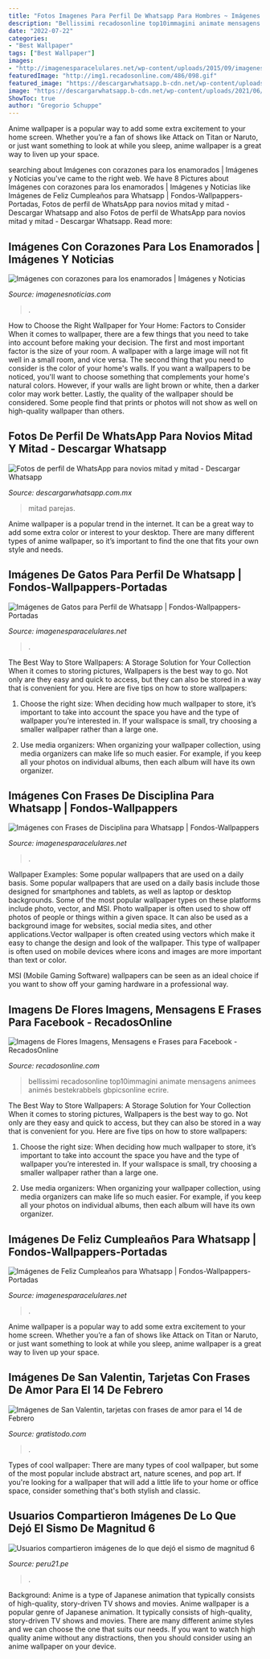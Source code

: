 ```yaml
---
title: "Fotos Imagenes Para Perfil De Whatsapp Para Hombres ~ Imágenes De Gatos Para Perfil De Whatsapp"
description: "Bellissimi recadosonline top10immagini animate mensagens animees animés bestekrabbels gbpicsonline ecrire"
date: "2022-07-22"
categories:
- "Best Wallpaper"
tags: ["Best Wallpaper"]
images:
- "http://imagenesparacelulares.net/wp-content/uploads/2015/09/imagenesdefelizcumpleanos11.jpg"
featuredImage: "http://img1.recadosonline.com/486/098.gif"
featured_image: "https://descargarwhatsapp.b-cdn.net/wp-content/uploads/2021/06/Fotos-de-perfil-para-parejas-576x1024.jpg"
image: "https://descargarwhatsapp.b-cdn.net/wp-content/uploads/2021/06/Fotos-de-perfil-para-parejas-576x1024.jpg"
ShowToc: true
author: "Gregorio Schuppe"
---
```



Anime wallpaper is a popular way to add some extra excitement to your home screen. Whether you’re a fan of shows like Attack on Titan or Naruto, or just want something to look at while you sleep, anime wallpaper is a great way to liven up your space.

	

		
searching about Imágenes con corazones para los enamorados | Imágenes y Noticias you've came to the right web. We have 8 Pictures about Imágenes con corazones para los enamorados | Imágenes y Noticias like Imágenes de Feliz Cumpleaños para Whatsapp | Fondos-Wallpappers-Portadas, Fotos de perfil de WhatsApp para novios mitad y mitad - Descargar Whatsapp and also Fotos de perfil de WhatsApp para novios mitad y mitad - Descargar Whatsapp. Read more:
		
    
## Imágenes Con Corazones Para Los Enamorados | Imágenes Y Noticias

<img loading=lazy src="http://imagenesnoticias.com/wp-content/uploads/2015/01/corazones205.jpg" onerror="this.onerror=null;this.src='https://tse1.mm.bing.net/th?id=OIP.cHvN9eJAUkzrJa2l19KuywHaHa&amp;pid=15.1';" alt="Imágenes con corazones para los enamorados | Imágenes y Noticias">

_Source: imagenesnoticias.com_

>. 

	

How to Choose the Right Wallpaper for Your Home: Factors to Consider
When it comes to wallpaper, there are a few things that you need to take into account before making your decision. The first and most important factor is the size of your room. A wallpaper with a large image will not fit well in a small room, and vice versa. 
The second thing that you need to consider is the color of your home's walls. If you want a wallpapers to be noticed, you'll want to choose something that complements your home's natural colors. However, if your walls are light brown or white, then a darker color may work better. 
Lastly, the quality of the wallpaper should be considered. Some people find that prints or photos will not show as well on high-quality wallpaper than others.

    
## Fotos De Perfil De WhatsApp Para Novios Mitad Y Mitad - Descargar Whatsapp

<img loading=lazy src="https://descargarwhatsapp.b-cdn.net/wp-content/uploads/2021/06/Fotos-de-perfil-para-parejas-576x1024.jpg" onerror="this.onerror=null;this.src='https://tse3.mm.bing.net/th?id=OIP.I7JaeUfFKRBG5VlTBPZkMgHaNK&amp;pid=15.1';" alt="Fotos de perfil de WhatsApp para novios mitad y mitad - Descargar Whatsapp">

_Source: descargarwhatsapp.com.mx_

>mitad parejas. 

	

Anime wallpaper is a popular trend in the internet. It can be a great way to add some extra color or interest to your desktop. There are many different types of anime wallpaper, so it’s important to find the one that fits your own style and needs.

    
## Imágenes De Gatos Para Perfil De Whatsapp | Fondos-Wallpappers-Portadas

<img loading=lazy src="http://imagenesparacelulares.net/wp-content/uploads/2016/05/imagenes-de-gatos-para-perfil-whatsapp5.jpg" onerror="this.onerror=null;this.src='https://tse4.mm.bing.net/th?id=OIP.94XltH0dLz4JbSDe0nhupQHaE8&amp;pid=15.1';" alt="Imágenes de Gatos para Perfil de Whatsapp | Fondos-Wallpappers-Portadas">

_Source: imagenesparacelulares.net_

>. 

	

The Best Way to Store Wallpapers: A Storage Solution for Your Collection
When it comes to storing pictures, Wallpapers is the best way to go. Not only are they easy and quick to access, but they can also be stored in a way that is convenient for you. Here are five tips on how to store wallpapers:
1) Choose the right size: When deciding how much wallpaper to store, it’s important to take into account the space you have and the type of wallpaper you’re interested in. If your wallspace is small, try choosing a smaller wallpaper rather than a large one.

2) Use media organizers: When organizing your wallpaper collection, using media organizers can make life so much easier. For example, if you keep all your photos on individual albums, then each album will have its own organizer.

    
## Imágenes Con Frases De Disciplina Para Whatsapp | Fondos-Wallpappers

<img loading=lazy src="http://imagenesparacelulares.net/wp-content/uploads/2016/07/frases-de-disciplina-hacer-lo-que-tengas-que-hacer.jpg" onerror="this.onerror=null;this.src='https://tse1.mm.bing.net/th?id=OIP.AjZpcyp2cWADl3f93Ofa3AHaHZ&amp;pid=15.1';" alt="Imágenes con Frases de Disciplina para Whatsapp | Fondos-Wallpappers">

_Source: imagenesparacelulares.net_

>. 

	

Wallpaper Examples: Some popular wallpapers that are used on a daily basis.
Some popular wallpapers that are used on a daily basis include those designed for smartphones and tablets, as well as laptop or desktop backgrounds. Some of the most popular wallpaper types on these platforms include photo, vector, and MSI. 
Photo wallpaper is often used to show off photos of people or things within a given space. It can also be used as a background image for websites, social media sites, and other applications.Vector wallpaper is often created using vectors which make it easy to change the design and look of the wallpaper. This type of wallpaper is often used on mobile devices where icons and images are more important than text or color. 

MSI (Mobile Gaming Software) wallpapers can be seen as an ideal choice if you want to show off your gaming hardware in a professional way.

    
## Imagens De Flores Imagens, Mensagens E Frases Para Facebook - RecadosOnline

<img loading=lazy src="http://img1.recadosonline.com/486/098.gif" onerror="this.onerror=null;this.src='https://tse2.mm.bing.net/th?id=OIP.c8Q3fDi5idLRDDAw60yMNAHaKH&amp;pid=15.1';" alt="Imagens de Flores Imagens, Mensagens e Frases para Facebook - RecadosOnline">

_Source: recadosonline.com_

>bellissimi recadosonline top10immagini animate mensagens animees animés bestekrabbels gbpicsonline ecrire. 

	

The Best Way to Store Wallpapers: A Storage Solution for Your Collection
When it comes to storing pictures, Wallpapers is the best way to go. Not only are they easy and quick to access, but they can also be stored in a way that is convenient for you. Here are five tips on how to store wallpapers:
1) Choose the right size: When deciding how much wallpaper to store, it’s important to take into account the space you have and the type of wallpaper you’re interested in. If your wallspace is small, try choosing a smaller wallpaper rather than a large one.

2) Use media organizers: When organizing your wallpaper collection, using media organizers can make life so much easier. For example, if you keep all your photos on individual albums, then each album will have its own organizer.

    
## Imágenes De Feliz Cumpleaños Para Whatsapp | Fondos-Wallpappers-Portadas

<img loading=lazy src="http://imagenesparacelulares.net/wp-content/uploads/2015/09/imagenesdefelizcumpleanos11.jpg" onerror="this.onerror=null;this.src='https://tse2.mm.bing.net/th?id=OIP.p8KVNaqKHzHs54TJCOo4owHaHL&amp;pid=15.1';" alt="Imágenes de Feliz Cumpleaños para Whatsapp | Fondos-Wallpappers-Portadas">

_Source: imagenesparacelulares.net_

>. 

	

Anime wallpaper is a popular way to add some extra excitement to your home screen. Whether you’re a fan of shows like Attack on Titan or Naruto, or just want something to look at while you sleep, anime wallpaper is a great way to liven up your space.

    
## Imágenes De San Valentin, Tarjetas Con Frases De Amor Para El 14 De Febrero

<img loading=lazy src="https://www.gratistodo.com/wp-content/uploads/2016/01/imagenes-san-valentin-5.jpg" onerror="this.onerror=null;this.src='https://tse4.mm.bing.net/th?id=OIP.nzdTP4SjxVRT2hJ49lzaVwHaG-&amp;pid=15.1';" alt="Imágenes de San Valentin, tarjetas con frases de amor para el 14 de Febrero">

_Source: gratistodo.com_

>. 

	

Types of cool wallpaper:
There are many types of cool wallpaper, but some of the most popular include abstract art, nature scenes, and pop art. If you're looking for a wallpaper that will add a little life to your home or office space, consider something that's both stylish and classic.

    
## Usuarios Compartieron Imágenes De Lo Que Dejó El Sismo De Magnitud 6

<img loading=lazy src="https://peru21.pe/resizer/nOUug7ABb8tXVR1vF6o163FmAp8=/980x528/smart/filters:format(jpeg):quality(75)/cloudfront-us-east-1.images.arcpublishing.com/elcomercio/UAXX53VLEJBS7ENJDVAR6YTMBU.jpg" onerror="this.onerror=null;this.src='https://tse1.mm.bing.net/th?id=OIP.59gA0ssfvPjUKVQDcGizZAHaD_&amp;pid=15.1';" alt="Usuarios compartieron imágenes de lo que dejó el sismo de magnitud 6">

_Source: peru21.pe_

>. 

	

Background: Anime is a type of Japanese animation that typically consists of high-quality, story-driven TV shows and movies.
Anime wallpaper is a popular genre of Japanese animation. It typically consists of high-quality, story-driven TV shows and movies. There are many different anime styles and we can choose the one that suits our needs. If you want to watch high quality anime without any distractions, then you should consider using an anime wallpaper on your device.

